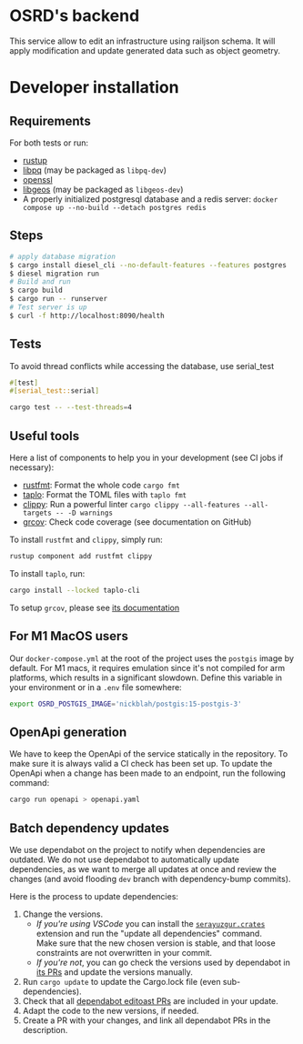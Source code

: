 # OSRD's backend

This service allow to edit an infrastructure using railjson schema.
It will apply modification and update generated data such as object geometry.

# Developer installation

## Requirements

For both tests or run:

- [rustup](https://rustup.rs/)
- [libpq](https://www.postgresql.org/docs/current/libpq.html) (may be packaged as `libpq-dev`)
- [openssl](https://www.openssl.org)
- [libgeos](https://libgeos.org/usage/install/) (may be packaged as `libgeos-dev`)
- A properly initialized postgresql database and a redis server: `docker compose up --no-build --detach postgres redis`

## Steps

```sh
# apply database migration
$ cargo install diesel_cli --no-default-features --features postgres
$ diesel migration run
# Build and run
$ cargo build
$ cargo run -- runserver
# Test server is up
$ curl -f http://localhost:8090/health
```

## Tests

To avoid thread conflicts while accessing the database, use serial_test

```rust
#[test]
#[serial_test::serial]
```

```sh
cargo test -- --test-threads=4
```

## Useful tools

Here a list of components to help you in your development (see CI jobs if necessary):

- [rustfmt](https://github.com/rust-lang/rustfmt): Format the whole code `cargo fmt`
- [taplo](https://taplo.tamasfe.dev/): Format the TOML files with `taplo fmt`
- [clippy](https://github.com/rust-lang/rust-clippy): Run a powerful linter `cargo clippy --all-features --all-targets -- -D warnings`
- [grcov](https://github.com/mozilla/grcov): Check code coverage (see documentation on GitHub)

To install `rustfmt` and `clippy`, simply run:

```sh
rustup component add rustfmt clippy
```

To install `taplo`, run:

```sh
cargo install --locked taplo-cli
```

To setup `grcov`, please see [its documentation](https://github.com/mozilla/grcov#how-to-get-grcov)

## For M1 MacOS users

Our `docker-compose.yml` at the root of the project uses the `postgis` image by default.
For M1 macs, it requires emulation since it's not compiled for arm platforms, which results
in a significant slowdown. Define this variable in your environment or in a `.env` file somewhere:

```sh
export OSRD_POSTGIS_IMAGE='nickblah/postgis:15-postgis-3'
```

## OpenApi generation

We have to keep the OpenApi of the service statically in the repository.
To make sure it is always valid a CI check has been set up. To update the
OpenApi when a change has been made to an endpoint, run the following command:

```sh
cargo run openapi > openapi.yaml
```

## Batch dependency updates

We use dependabot on the project to notify when dependencies are outdated.
We do not use dependabot to automatically update dependencies, as we want to merge all updates at
once and review the changes (and avoid flooding `dev` branch with dependency-bump commits).

Here is the process to update dependencies:

1. Change the versions.
   - _If you're using VSCode_ you can install the [`serayuzgur.crates`](https://marketplace.visualstudio.com/items?itemName=serayuzgur.crates) extension and run the "update all dependencies" command.  
     Make sure that the new chosen version is stable, and that loose constraints are not overwritten in your commit.
   - _If you're not_, you can go check the versions used by dependabot in [its PRs](https://github.com/OpenRailAssociation/osrd/pulls?q=is%3Aopen+label%3Aarea%3Aeditoast+label%3Adependencies) and update the versions manually.
2. Run `cargo update` to update the Cargo.lock file (even sub-dependencies).
3. Check that all [dependabot editoast PRs](https://github.com/OpenRailAssociation/osrd/pulls?q=is%3Aopen+label%3Aarea%3Aeditoast+label%3Adependencies) are included in your update.
4. Adapt the code to the new versions, if needed.
5. Create a PR with your changes, and link all dependabot PRs in the description.
